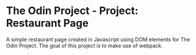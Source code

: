 # The Odin Project - Project: Restaurant Page

A simple restaurant page created in Javascript using DOM elements for The Odin Project. The goal of this project is to make use of webpack. 